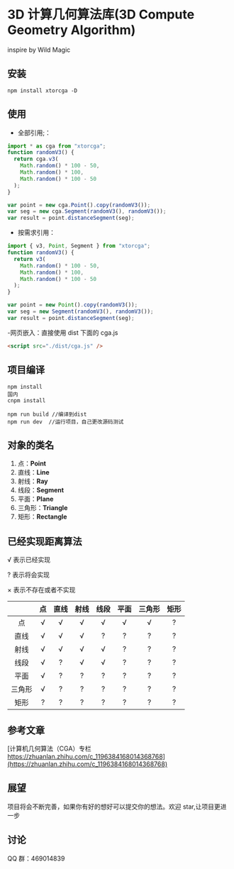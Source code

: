 # 3D 计算几何算法库(3D Compute Geometry Algorithm)

inspire by Wild Magic

## 安装

```
npm install xtorcga -D
```

## 使用

- 全部引用;：

```javascript
import * as cga from "xtorcga";
function randomV3() {
  return cga.v3(
    Math.random() * 100 - 50,
    Math.random() * 100,
    Math.random() * 100 - 50
  );
}

var point = new cga.Point().copy(randomV3());
var seg = new cga.Segment(randomV3(), randomV3());
var result = point.distanceSegment(seg);
```

- 按需求引用：

```javascript
import { v3, Point, Segment } from "xtorcga";
function randomV3() {
  return v3(
    Math.random() * 100 - 50,
    Math.random() * 100,
    Math.random() * 100 - 50
  );
}

var point = new Point().copy(randomV3());
var seg = new Segment(randomV3(), randomV3());
var result = point.distanceSegment(seg);
```

-网页嵌入：直接使用 dist 下面的 cga.js

```html
<script src="./dist/cga.js" />
```

## 项目编译

```
npm install
国内
cnpm install

npm run build //编译到dist
npm run dev  //运行项目，自己更改源码测试
```

## 对象的类名

1. 点：**Point**
2. 直线：**Line**
3. 射线：**Ray**
4. 线段：**Segment**
5. 平面：**Plane**
6. 三角形：**Triangle**
7. 矩形：**Rectangle**

## 已经实现距离算法

√ 表示已经实现

? 表示将会实现

<!-- \- 表示对称 -->

× 表示不存在或者不实现

|        | 点  | 直线 | 射线 | 线段 | 平面 | 三角形 | 矩形 |
| :----: | :-: | :--: | :--: | :--: | :--: | :----: | :--: |
|   点   |  √  |  √   |  √   |  √   |  √   |   √    |  ?   |
|  直线  |  √  |  √   |  √   |  ?   |  ?   |   ?    |  ?   |
|  射线  |  √  |  √   |  √   |  √   |  ?   |   ?    |  ?   |
|  线段  |  √  |  ?   |  √   |  √   |  ?   |   ?    |  ?   |
|  平面  |  √  |  ?   |  ?   |  ?   |  ?   |   ?    |  ?   |
| 三角形 |  √  |  ?   |  ?   |  ?   |  ?   |   ?    |  ?   |
|  矩形  |  ?  |  ?   |  ?   |  ?   |  ?   |   ?    |  ?   |

## 参考文章

[计算机几何算法（CGA）专栏 https://zhuanlan.zhihu.com/c_1196384168014368768](https://zhuanlan.zhihu.com/c_1196384168014368768)

## 展望

项目将会不断完善，如果你有好的想好可以提交你的想法。欢迎 star,让项目更进一步

## 讨论

QQ 群：469014839
